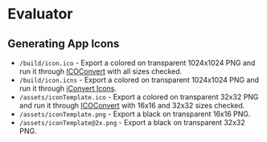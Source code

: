 # Evaluator

## Generating App Icons

* `/build/icon.ico` - Export a colored on transparent 1024x1024 PNG and run it through [ICOConvert](https://icoconvert.com/) with all sizes checked.
* `/build/icon.icns` -  Export a colored on transparent 1024x1024 PNG and run it through [iConvert Icons](https://iconverticons.com/online/).
* `/assets/iconTemplate.ico` - Export a colored on transparent 32x32 PNG and run it through [ICOConvert](https://icoconvert.com/) with 16x16 and 32x32 sizes checked.
* `/assets/iconTemplate.png` - Export a black on transparent 16x16 PNG.
* `/assets/iconTemplate@2x.png` - Export a black on transparent 32x32 PNG.

